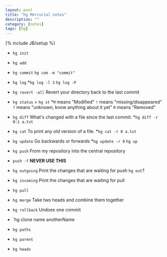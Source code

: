 ```yaml
---
layout: post
title: "hg Mercurial notes"
description: ""
category: [notes]
tags: [hg]
---
```

{% include JB/setup %}
- `hg init`
- `hg add`
- `hg commit` `hg com -m "commit"`
- `hg log` 
  *`hg log -l 3`
  `hg log -P`
- `hg revert -all` Revert your directory back to the last commit
- `hg status` = `hg st`
  *`M` means "Modified"
  `!` means "missing/disappeared"
  `?` means "unknown, know anything about it yet"
  `R` means "Removed"
- `hg diff` What's changed with a file since the last commit.
  *`hg diff -r 0:1 a.txt`
- `hg cat` To print any old version of a file. 
  *`hg cat -r 0 a.txt`
- `hg update` Go backwards or forwards
  *`hg update -r 0` `hg up`

- `hg push` From my repository into the central repository
- `push -f` **NEVER USE THIS**
- `hg outgoing` Print the changes that are waiting for push `hg out`?
- `hg incoming` Print the changes that are waiting for pull
- `hg pull`
- `hg merge` Take two heads and combine them together

- `hg rollback` Undoes one commit
- `hg clone name anotherName
- `hg paths`
- `hg parent`
- `hg heads`
